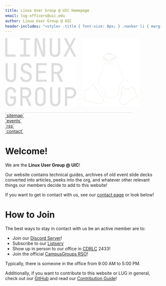 ```yaml
---
title: Linux User Group @ UIC Homepage
email: lug-officers@uic.edu
author: Linux User Group @ UIC
header-includes: "<style> .title { font-size: 0px; } .navbar li { margin:auto; float:left; padding-right: 1.5em; font-size:24px;} </style>"
---
```


<div style="display: flex; justify-content: flex-start; padding-bottom: 20px; border-bottom: #dcdcdc solid 1px; width: fit-content;">
  <img src="static/website-logo.svg" style="height:220px; padding-right: 5%;" alt="The text 'Linux User Group' rendered vertically in large, monospace print."/>

  <img src="static/tux_white.svg" style="height:220px;" alt="A monochrome cartoon penguin rendered entirely in white."/>
</div>
<ul class="navbar" style="margin:0; padding:0; overflow:hidden;">
  <li><a href="sitemap.html">`sitemap`</a></li>
  <li><a href="events.xml">`events`</a></li>
  <li><a href="rss.xml">`rss`</a></li>
  <li><a href="contact.html">`contact`</a></li>
</ul>

# Welcome!

We are the **Linux User Group @ UIC**!

Our website contains technical guides, archives of old event slide decks converted into articles, peeks into the org, and whatever other relevant things our members decide to add to this website!

If you want to get in contact with us, see our [contact page](contact.html) or look below!

# How to Join

The best ways to stay in contact with us be an active member are to:

- Join our [Discord Server](https://discord.gg/Edrb8ASX7m)!
- Subscribe to our [Listserv](mailto:listserv@uic.edu?body=SUBSCRIBE%20LUG)
- Show up in person to our office in
[CDRLC](https://osm.org/go/ZUfI2rRnd--?way=1164024531) 2433!
- Join the official [CampusGroups
RSO](https://uic.campusgroups.com/linuxuser/club_signup)!

Typically, there is someone in the office from 9:00 AM to 5:00 PM.

Additionally, if you want to contribute to this website or LUG in general,
check out our [GitHub](https://github.com/lugatuic) and read our [Contribution
Guide](contributing.html)!
